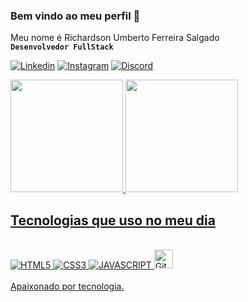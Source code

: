 ### Bem vindo ao meu perfil 👏
Meu nome é Richardson Umberto Ferreira Salgado <br/>
**`Desenvolvedor FullStack`**

[![Linkedin](https://img.shields.io/badge/LinkedIn-0077B5?style=for-the-badge&logo=linkedin&logoColor=white
)](https://www.linkedin.com/in/umbertosalgado)
[![Instagram](https://img.shields.io/badge/Instagram-E4405F?style=for-the-badge&logo=instagram&logoColor=white
)](https://www.instagram.com/richardson.ufs)
[![Discord](https://img.shields.io/badge/Discord-7289DA?style=for-the-badge&logo=discord&logoColor=white
)](https://discord.gg/g7fAccj8)

<div>
   <a href="https://github.com/UmbertoSalgado">
   <img height="180em" src="https://github-readme-stats.vercel.app/api?username=UmbertoSalgado&show_icons=true&theme=tokyonight&include_all_commits=true&count_private=true"/>
   <img height="180em" src="https://github-readme-stats.vercel.app/api/top-langs/?username=UmbertoSalgado&layout=compact&langs_count=6&theme=tokyonight"/>
</div>

## Tecnologias que uso no meu dia

<div style="display: inline_block"><br>
<img alt="HTML5" src="https://img.shields.io/badge/HTML5-E34F26?style=for-the-badge&logo=html5&logoColor=white"/>
<img alt="CSS3" src="https://img.shields.io/badge/CSS3-1572B6?style=for-the-badge&logo=css3&logoColor=white"/>
<img alt="JAVASCRIPT" src="https://img.shields.io/badge/JavaScript-F7DF1E?style=for-the-badge&logo=javascript&logoColor=black"/>
<img 
  aling="left"
  title="Git"
  width="30px"
  style="padding-right: 10px;"
  alt="GitBash" src="https://cdn.jsdelivr.net/gh/devicons/devicon@latest/icons/git/git-original.svg" />
          
</div><br/>
Apaixonado por tecnologia.
